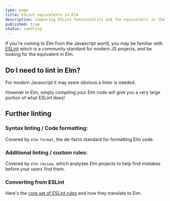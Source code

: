 ```yaml
---
type: page
title: ESLint equivalents in Elm
description: Comparing ESLint functionality and the equivalents in the Elm ecosystem
published: true
status: seedling
---
```



If you're coming to Elm from the Javascript world, you may be familiar with [ESLint](https://eslint.org/) which is a community standard for modern JS projects, and be looking for the equivalent in Elm.

## Do I need to lint in Elm?

For modern Javascript it may seem obvious a linter is needed.

However in Elm, simply compiling your Elm code will give you a very large portion of what ESLint does!


## Further linting

### Syntax linting / Code formatting:

Covered by `elm-format`, the de-facto standard for formatting Elm code.


### Additional linting / custom rules:

Covered by `elm-review`, which analyzes Elm projects to help find mistakes before your users find them.


### Converting from ESLint

Here's the [core set of ESLint rules](https://eslint.org/docs/rules/) and how they translate to Elm.

<eslint-compare-elm></eslint-compare-elm>

